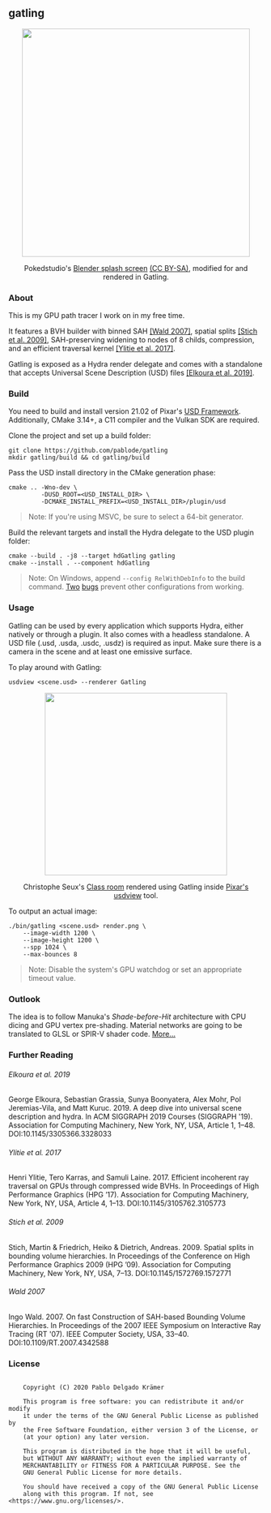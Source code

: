 
## gatling

<p align="middle">
  <a href="http://pablode.com/gatling/pokedstudio.png"><img width=450 src="http://pablode.com/gatling/pokedstudio_sm.png" /></a>
</p>
<p align="middle">
  Pokedstudio's <a href="https://cloud.blender.org/p/gallery/57e51eaa0fcf29412d1f1e76">Blender splash screen</a> <a href="https://creativecommons.org/licenses/by-sa/2.0/legalcode">(CC BY-SA)</a>, modified for and rendered in Gatling.
</p>

### About

This is my GPU path tracer I work on in my free time.  

It features a BVH builder with binned SAH [\[Wald 2007\]](#user-content-wald-2007), spatial splits [\[Stich et al. 2009\]](#user-content-stich-et-al-2009), SAH-preserving widening to nodes of 8 childs, compression, and an efficient traversal kernel [\[Ylitie et al. 2017\]](#user-content-ylitie-et-al-2017).

Gatling is exposed as a Hydra render delegate and comes with a standalone that accepts Universal Scene Description (USD) files [\[Elkoura et al. 2019\]](#user-content-elkoura-et-al-2019).

### Build

You need to build and install version 21.02 of Pixar's <a href="https://github.com/PixarAnimationStudios/USD">USD Framework</a>.
Additionally, CMake 3.14+, a C11 compiler and the Vulkan SDK are required.

Clone the project and set up a build folder:
```
git clone https://github.com/pablode/gatling
mkdir gatling/build && cd gatling/build
```

Pass the USD install directory in the CMake generation phase:
```
cmake .. -Wno-dev \
         -DUSD_ROOT=<USD_INSTALL_DIR> \
         -DCMAKE_INSTALL_PREFIX=<USD_INSTALL_DIR>/plugin/usd
```

> Note: If you're using MSVC, be sure to select a 64-bit generator.

Build the relevant targets and install the Hydra delegate to the USD plugin folder:
```
cmake --build . -j8 --target hdGatling gatling
cmake --install . --component hdGatling
```

> Note: On Windows, append `--config RelWithDebInfo` to the build command. <a href="https://github.com/PixarAnimationStudios/USD/issues/1466">Two</a> <a href="https://github.com/oneapi-src/oneTBB/issues/154">bugs</a> prevent other configurations from working.

### Usage

Gatling can be used by every application which supports Hydra, either natively or through a plugin. It also comes with a headless standalone.
A USD file (.usd, .usda, .usdc, .usdz) is required as input. Make sure there is a camera in the scene and at least one emissive surface.

To play around with Gatling:
```
usdview <scene.usd> --renderer Gatling
```

<p align="middle">
  <a href="http://pablode.com/gatling/usdview_classroom.png"><img width=360 src="http://pablode.com/gatling/usdview_classroom_sm.png" /></a>
</p>
<p align="middle">
  Christophe Seux's <a href="https://www.blender.org/download/demo-files/">Class room</a>
  rendered using Gatling inside <a href="https://graphics.pixar.com/usd/docs/USD-Toolset.html#USDToolset-usdview">Pixar's usdview</a> tool.
</p>

To output an actual image:
```
./bin/gatling <scene.usd> render.png \
    --image-width 1200 \
    --image-height 1200 \
    --spp 1024 \
    --max-bounces 8
```

> Note: Disable the system's GPU watchdog or set an appropriate timeout value.

### Outlook

The idea is to follow Manuka's _Shade-before-Hit_ architecture with CPU dicing and GPU vertex pre-shading. Material networks are going to be translated to GLSL or SPIR-V shader code. [More...](https://github.com/pablode/gatling/projects)

### Further Reading

###### Elkoura et al. 2019
George Elkoura, Sebastian Grassia, Sunya Boonyatera, Alex Mohr, Pol Jeremias-Vila, and Matt Kuruc. 2019. A deep dive into universal scene description and hydra. In ACM SIGGRAPH 2019 Courses (SIGGRAPH '19). Association for Computing Machinery, New York, NY, USA, Article 1, 1–48. DOI:10.1145/3305366.3328033

###### Ylitie et al. 2017
Henri Ylitie, Tero Karras, and Samuli Laine. 2017. Efficient incoherent ray traversal on GPUs through compressed wide BVHs. In Proceedings of High Performance Graphics (HPG ’17). Association for Computing Machinery, New York, NY, USA, Article 4, 1–13. DOI:10.1145/3105762.3105773

###### Stich et al. 2009
Stich, Martin & Friedrich, Heiko & Dietrich, Andreas. 2009. Spatial splits in bounding volume hierarchies. In Proceedings of the Conference on High Performance Graphics 2009 (HPG ’09). Association for Computing Machinery, New York, NY, USA, 7–13. DOI:10.1145/1572769.1572771

###### Wald 2007
Ingo Wald. 2007. On fast Construction of SAH-based Bounding Volume Hierarchies. In Proceedings of the 2007 IEEE Symposium on Interactive Ray Tracing (RT '07). IEEE Computer Society, USA, 33–40. DOI:10.1109/RT.2007.4342588

### License

```

    Copyright (C) 2020 Pablo Delgado Krämer

    This program is free software: you can redistribute it and/or modify
    it under the terms of the GNU General Public License as published by
    the Free Software Foundation, either version 3 of the License, or
    (at your option) any later version.

    This program is distributed in the hope that it will be useful,
    but WITHOUT ANY WARRANTY; without even the implied warranty of
    MERCHANTABILITY or FITNESS FOR A PARTICULAR PURPOSE. See the
    GNU General Public License for more details.

    You should have received a copy of the GNU General Public License
    along with this program. If not, see <https://www.gnu.org/licenses/>.

```
